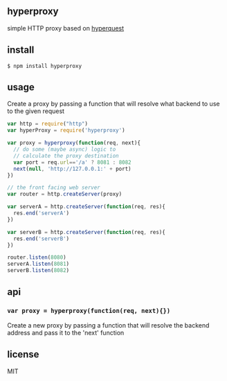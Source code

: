 hyperproxy
----------

simple HTTP proxy based on [hyperquest](https://github.com/substack/hyperquest)

## install

```
$ npm install hyperproxy
```

## usage
Create a proxy by passing a function that will resolve what backend to use to the given request

```js
var http = require("http")
var hyperProxy = require('hyperproxy')

var proxy = hyperproxy(function(req, next){
  // do some (maybe async) logic to
  // calculate the proxy destination
  var port = req.url=='/a' ? 8081 : 8082
  next(null, 'http://127.0.0.1:' + port)
})

// the front facing web server
var router = http.createServer(proxy)

var serverA = http.createServer(function(req, res){
  res.end('serverA')
})

var serverB = http.createServer(function(req, res){
  res.end('serverB')
})

router.listen(8080)
serverA.listen(8081)
serverB.listen(8082)
```

## api

### `var proxy = hyperproxy(function(req, next){})`

Create a new proxy by passing a function that will resolve the backend address and pass it to the 'next' function

## license

MIT